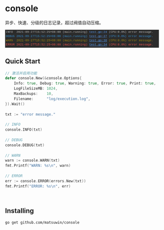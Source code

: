# console

异步、快速、分级的日志记录，超过阀值自动压缩。

<img src="examples/demo.png">

<br>

## Quick Start

```go
// 激活并启用功能
defer console.New(&console.Options{
    Info: true, Debug: true, Warning: true, Error: true, Print: true,
    LogFileSizeMB: 1024,
    MaxBackups:    10,
    Filename:      "log/execution.log",
}).Wait()

txt := "error message."

// INFO
console.INFO(txt)

// DEBUG
console.DEBUG(txt)

// WARN
warn := console.WARN(txt)
fmt.Printf("WARN: %s\n", warn)

// ERROR
err := console.ERROR(errors.New(txt))
fmt.Printf("ERROR: %s\n", err)
```

<br>

## Installing

```
go get github.com/matsuwin/console
```
